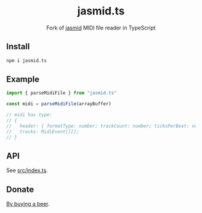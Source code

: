 <div align="center">

# jasmid.ts

Fork of [jasmid](https://github.com/gasman/jasmid) MIDI file reader in TypeScript

</div>

## Install

```sh
npm i jasmid.ts
```

## Example
```js
import { parseMidiFile } from "jasmid.ts"

const midi = parseMidiFile(arrayBuffer)

// midi has type:
// {
//   header: { formatType: number; trackCount: number; ticksPerBeat: number };
//   tracks: MidiEvent[][];
// }

```

## API

See [src/index.ts](src/index.ts#L1).

## Donate

[By buying a beer](https://www.paypal.com/cgi-bin/webscr?cmd=_s-xclick&hosted_button_id=BCL2X3AFQBAP2&item_name=jasmid.ts%20Beer).
